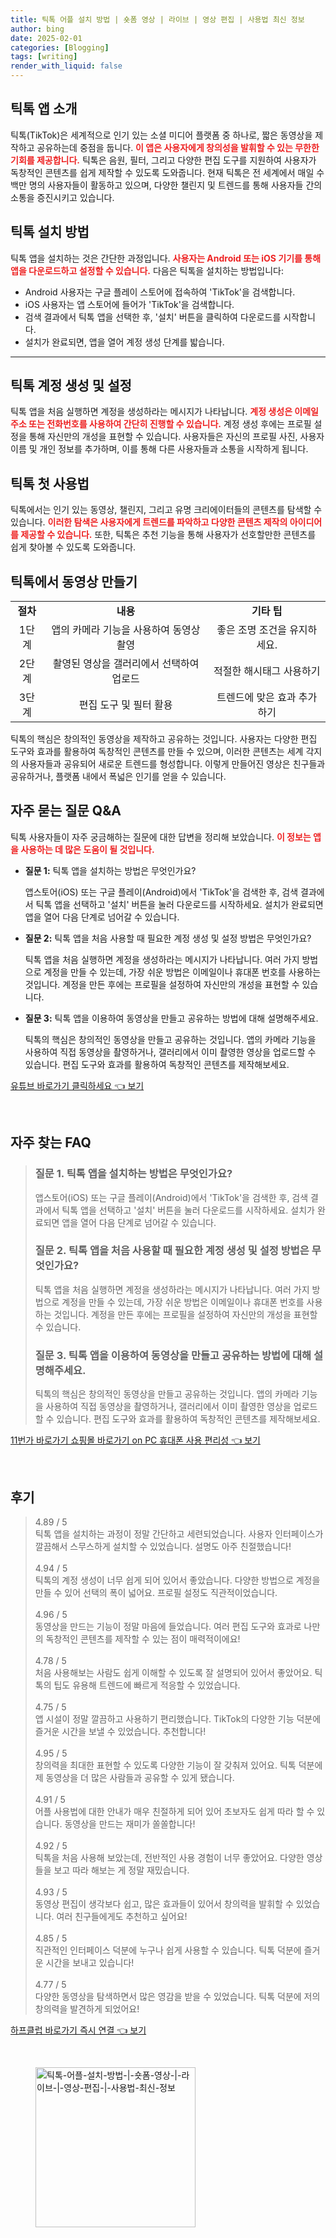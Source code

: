 ```yaml
---
title: 틱톡 어플 설치 방법 | 숏폼 영상 | 라이브 | 영상 편집 | 사용법 최신 정보
author: bing
date: 2025-02-01
categories: [Blogging]
tags: [writing]
render_with_liquid: false
---
```



<h2 id='틱톡_앱_소개'>틱톡 앱 소개</h2>

<p>틱톡(TikTok)은 세계적으로 인기 있는 소셜 미디어 플랫폼 중 하나로, 짧은 동영상을 제작하고 공유하는데 중점을 둡니다. <b><span style="color: #ee2323;">이 앱은 사용자에게 창의성을 발휘할 수 있는 무한한 기회를 제공합니다.</span></b> 틱톡은 음원, 필터, 그리고 다양한 편집 도구를 지원하여 사용자가 독창적인 콘텐츠를 쉽게 제작할 수 있도록 도와줍니다. 현재 틱톡은 전 세계에서 매일 수백만 명의 사용자들이 활동하고 있으며, 다양한 챌린지 및 트렌드를 통해 사용자들 간의 소통을 증진시키고 있습니다.</p>

<h2 id='틱톡_설치_방법'>틱톡 설치 방법</h2>

<p>틱톡 앱을 설치하는 것은 간단한 과정입니다. <b><span style="color: #ee2323;">사용자는 Android 또는 iOS 기기를 통해 앱을 다운로드하고 설정할 수 있습니다.</span></b> 다음은 틱톡을 설치하는 방법입니다:</p>

<ul>
    <li>Android 사용자는 구글 플레이 스토어에 접속하여 'TikTok'을 검색합니다.</li>
    <li>iOS 사용자는 앱 스토어에 들어가 'TikTok'을 검색합니다.</li>
    <li>검색 결과에서 틱톡 앱을 선택한 후, '설치' 버튼을 클릭하여 다운로드를 시작합니다.</li>
    <li>설치가 완료되면, 앱을 열어 계정 생성 단계를 밟습니다.</li>
</ul>

<hr />

<h2 id='틱톡_계정_생성'>틱톡 계정 생성 및 설정</h2>

<p>틱톡 앱을 처음 실행하면 계정을 생성하라는 메시지가 나타납니다. <b><span style="color: #ee2323;">계정 생성은 이메일 주소 또는 전화번호를 사용하여 간단히 진행할 수 있습니다.</span></b> 계정 생성 후에는 프로필 설정을 통해 자신만의 개성을 표현할 수 있습니다. 사용자들은 자신의 프로필 사진, 사용자 이름 및 개인 정보를 추가하며, 이를 통해 다른 사용자들과 소통을 시작하게 됩니다.</p>

<h2 id='틱톡_첫_사용법'>틱톡 첫 사용법</h2>

<p>틱톡에서는 인기 있는 동영상, 챌린지, 그리고 유명 크리에이터들의 콘텐츠를 탐색할 수 있습니다. <b><span style="color: #ee2323;">이러한 탐색은 사용자에게 트렌드를 파악하고 다양한 콘텐츠 제작의 아이디어를 제공할 수 있습니다.</span></b> 또한, 틱톡은 추천 기능을 통해 사용자가 선호할만한 콘텐츠를 쉽게 찾아볼 수 있도록 도와줍니다.</p>

<h2 id='틱톡_동영상_제작'>틱톡에서 동영상 만들기</h2>

<table>
    <tr>
        <td style="text-align: center; height: 17px;"><b>절차</b></td>
        <td style="text-align: center; height: 17px;"><b>내용</b></td>
        <td style="text-align: center; height: 17px;"><b>기타 팁</b></td>
    </tr>
    <tr>
        <td style="text-align: center; height: 17px;">1단계</td>
        <td style="text-align: center; height: 17px;">앱의 카메라 기능을 사용하여 동영상 촬영</td>
        <td style="text-align: center; height: 17px;">좋은 조명 조건을 유지하세요.</td>
    </tr>
    <tr>
        <td style="text-align: center; height: 17px;">2단계</td>
        <td style="text-align: center; height: 17px;">촬영된 영상을 갤러리에서 선택하여 업로드</td>
        <td style="text-align: center; height: 17px;">적절한 해시태그 사용하기</td>
    </tr>
    <tr>
        <td style="text-align: center; height: 17px;">3단계</td>
        <td style="text-align: center; height: 17px;">편집 도구 및 필터 활용</td>
        <td style="text-align: center; height: 17px;">트렌드에 맞은 효과 추가하기</td>
    </tr>
</table>

<p>틱톡의 핵심은 창의적인 동영상을 제작하고 공유하는 것입니다. 사용자는 다양한 편집 도구와 효과를 활용하여 독창적인 콘텐츠를 만들 수 있으며, 이러한 콘텐츠는 세계 각지의 사용자들과 공유되어 새로운 트렌드를 형성합니다. 이렇게 만들어진 영상은 친구들과 공유하거나, 플랫폼 내에서 폭넓은 인기를 얻을 수 있습니다.</p>

<h2 id='자주_묻는_질문'>자주 묻는 질문 Q&A</h2>

<p>틱톡 사용자들이 자주 궁금해하는 질문에 대한 답변을 정리해 보았습니다. <b><span style="color: #ee2323;">이 정보는 앱을 사용하는 데 많은 도움이 될 것입니다.</span></b></p>

<ul>
    <li><b>질문 1:</b> 틱톡 앱을 설치하는 방법은 무엇인가요?</li>
    <p>앱스토어(iOS) 또는 구글 플레이(Android)에서 'TikTok'을 검색한 후, 검색 결과에서 틱톡 앱을 선택하고 '설치' 버튼을 눌러 다운로드를 시작하세요. 설치가 완료되면 앱을 열어 다음 단계로 넘어갈 수 있습니다.</p>
    <li><b>질문 2:</b> 틱톡 앱을 처음 사용할 때 필요한 계정 생성 및 설정 방법은 무엇인가요?</li>
    <p>틱톡 앱을 처음 실행하면 계정을 생성하라는 메시지가 나타납니다. 여러 가지 방법으로 계정을 만들 수 있는데, 가장 쉬운 방법은 이메일이나 휴대폰 번호를 사용하는 것입니다. 계정을 만든 후에는 프로필을 설정하여 자신만의 개성을 표현할 수 있습니다.</p>
    <li><b>질문 3:</b> 틱톡 앱을 이용하여 동영상을 만들고 공유하는 방법에 대해 설명해주세요.</li>
    <p>틱톡의 핵심은 창의적인 동영상을 만들고 공유하는 것입니다. 앱의 카메라 기능을 사용하여 직접 동영상을 촬영하거나, 갤러리에서 이미 촬영한 영상을 업로드할 수 있습니다. 편집 도구와 효과를 활용하여 독창적인 콘텐츠를 제작해보세요.</p>
</ul>


<p><a class="click-button" title="유튜브 바로가기 클릭하세요" href="https://purplelist.github.io/posts/%EC%9C%A0%ED%8A%9C%EB%B8%8C-%EB%B0%94%EB%A1%9C%EA%B0%80%EA%B8%B0-%ED%81%B4%EB%A6%AD%ED%95%98%EC%84%B8%EC%9A%94/" rel="dofollow">유튜브 바로가기 클릭하세요 👈 보기</a></p><br>
<h2 id='자주_찾는_FAQ'>자주 찾는 FAQ</h2>
<div itemscope="" itemtype="https://schema.org/FAQPage"> 
<blockquote> 
<div itemscope="" itemprop="mainEntity" itemtype="https://schema.org/Question"> 
<h3 itemprop="name">질문 1. 틱톡 앱을 설치하는 방법은 무엇인가요?</h3> 
<div itemscope="" itemprop="acceptedAnswer" itemtype="https://schema.org/Answer"> 
<span itemprop="text"> 
<p>앱스토어(iOS) 또는 구글 플레이(Android)에서 'TikTok'을 검색한 후, 검색 결과에서 틱톡 앱을 선택하고 '설치' 버튼을 눌러 다운로드를 시작하세요. 설치가 완료되면 앱을 열어 다음 단계로 넘어갈 수 있습니다.</p> 
</span> 
</div> 
</div> 
<div itemscope="" itemprop="mainEntity" itemtype="https://schema.org/Question"> 
<h3 itemprop="name">질문 2. 틱톡 앱을 처음 사용할 때 필요한 계정 생성 및 설정 방법은 무엇인가요?</h3> 
<div itemscope="" itemprop="acceptedAnswer" itemtype="https://schema.org/Answer"> 
<span itemprop="text"> 
<p>틱톡 앱을 처음 실행하면 계정을 생성하라는 메시지가 나타납니다. 여러 가지 방법으로 계정을 만들 수 있는데, 가장 쉬운 방법은 이메일이나 휴대폰 번호를 사용하는 것입니다. 계정을 만든 후에는 프로필을 설정하여 자신만의 개성을 표현할 수 있습니다.</p> 
</span> 
</div> 
</div> 
<div itemscope="" itemprop="mainEntity" itemtype="https://schema.org/Question"> 
<h3 itemprop="name">질문 3. 틱톡 앱을 이용하여 동영상을 만들고 공유하는 방법에 대해 설명해주세요.</h3> 
<div itemscope="" itemprop="acceptedAnswer" itemtype="https://schema.org/Answer"> 
<span itemprop="text"> 
<p>틱톡의 핵심은 창의적인 동영상을 만들고 공유하는 것입니다. 앱의 카메라 기능을 사용하여 직접 동영상을 촬영하거나, 갤러리에서 이미 촬영한 영상을 업로드할 수 있습니다. 편집 도구와 효과를 활용하여 독창적인 콘텐츠를 제작해보세요.</p> 
</span> 
</div> 
</div> 
</blockquote> 
</div>
<p><a class="click-button" title="11번가 바로가기 쇼핑몰 바로가기 on PC 휴대폰 사용 편리성" href="https://purplelist.github.io/posts/11%EB%B2%88%EA%B0%80-%EB%B0%94%EB%A1%9C%EA%B0%80%EA%B8%B0-%EC%87%BC%ED%95%91%EB%AA%B0-%EB%B0%94%EB%A1%9C%EA%B0%80%EA%B8%B0-on-PC-%ED%9C%B4%EB%8C%80%ED%8F%B0-%EC%82%AC%EC%9A%A9-%ED%8E%B8%EB%A6%AC%EC%84%B1/" rel="dofollow">11번가 바로가기 쇼핑몰 바로가기 on PC 휴대폰 사용 편리성 👈 보기</a></p><br>
<h2 id='후기'>후기</h2>
<div itemscope itemtype="https://schema.org/Product">
  <blockquote>
  <div itemprop="review" itemscope itemtype="https://schema.org/Review">
      <div itemprop="reviewRating" itemscope itemtype="https://schema.org/Rating"> <span itemprop="ratingValue">4.89</span> / <span itemprop="bestRating">5</span> </div>
      <span itemprop="reviewBody">틱톡 앱을 설치하는 과정이 정말 간단하고 세련되었습니다. 사용자 인터페이스가 깔끔해서 스무스하게 설치할 수 있었습니다. 설명도 아주 친절했습니다!</span>
  </div>
  <br>
  <div itemprop="review" itemscope itemtype="https://schema.org/Review">
      <div itemprop="reviewRating" itemscope itemtype="https://schema.org/Rating"> <span itemprop="ratingValue">4.94</span> / <span itemprop="bestRating">5</span> </div>
      <span itemprop="reviewBody">틱톡의 계정 생성이 너무 쉽게 되어 있어서 좋았습니다. 다양한 방법으로 계정을 만들 수 있어 선택의 폭이 넓어요. 프로필 설정도 직관적이었습니다.</span>
  </div>
  <br>
  <div itemprop="review" itemscope itemtype="https://schema.org/Review">
      <div itemprop="reviewRating" itemscope itemtype="https://schema.org/Rating"> <span itemprop="ratingValue">4.96</span> / <span itemprop="bestRating">5</span> </div>
      <span itemprop="reviewBody">동영상을 만드는 기능이 정말 마음에 들었습니다. 여러 편집 도구와 효과로 나만의 독창적인 콘텐츠를 제작할 수 있는 점이 매력적이에요!</span>
  </div>
  <br>
  <div itemprop="review" itemscope itemtype="https://schema.org/Review">
      <div itemprop="reviewRating" itemscope itemtype="https://schema.org/Rating"> <span itemprop="ratingValue">4.78</span> / <span itemprop="bestRating">5</span> </div>
      <span itemprop="reviewBody">처음 사용해보는 사람도 쉽게 이해할 수 있도록 잘 설명되어 있어서 좋았어요. 틱톡의 팁도 유용해 트렌드에 빠르게 적응할 수 있었습니다.</span>
  </div>
  <br>
  <div itemprop="review" itemscope itemtype="https://schema.org/Review">
      <div itemprop="reviewRating" itemscope itemtype="https://schema.org/Rating"> <span itemprop="ratingValue">4.75</span> / <span itemprop="bestRating">5</span> </div>
      <span itemprop="reviewBody">앱 시설이 정말 깔끔하고 사용하기 편리했습니다. TikTok의 다양한 기능 덕분에 즐거운 시간을 보낼 수 있었습니다. 추천합니다!</span>
  </div>
  <br>
  <div itemprop="review" itemscope itemtype="https://schema.org/Review">
      <div itemprop="reviewRating" itemscope itemtype="https://schema.org/Rating"> <span itemprop="ratingValue">4.95</span> / <span itemprop="bestRating">5</span> </div>
      <span itemprop="reviewBody">창의력을 최대한 표현할 수 있도록 다양한 기능이 잘 갖춰져 있어요. 틱톡 덕분에 제 동영상을 더 많은 사람들과 공유할 수 있게 됐습니다.</span>
  </div>
  <br>
  <div itemprop="review" itemscope itemtype="https://schema.org/Review">
      <div itemprop="reviewRating" itemscope itemtype="https://schema.org/Rating"> <span itemprop="ratingValue">4.91</span> / <span itemprop="bestRating">5</span> </div>
      <span itemprop="reviewBody">어플 사용법에 대한 안내가 매우 친절하게 되어 있어 초보자도 쉽게 따라 할 수 있습니다. 동영상을 만드는 재미가 쏠쏠합니다!</span>
  </div>
  <br>
  <div itemprop="review" itemscope itemtype="https://schema.org/Review">
      <div itemprop="reviewRating" itemscope itemtype="https://schema.org/Rating"> <span itemprop="ratingValue">4.92</span> / <span itemprop="bestRating">5</span> </div>
      <span itemprop="reviewBody">틱톡을 처음 사용해 보았는데, 전반적인 사용 경험이 너무 좋았어요. 다양한 영상들을 보고 따라 해보는 게 정말 재밌습니다.</span>
  </div>
  <br>
  <div itemprop="review" itemscope itemtype="https://schema.org/Review">
      <div itemprop="reviewRating" itemscope itemtype="https://schema.org/Rating"> <span itemprop="ratingValue">4.93</span> / <span itemprop="bestRating">5</span> </div>
      <span itemprop="reviewBody">동영상 편집이 생각보다 쉽고, 많은 효과들이 있어서 창의력을 발휘할 수 있었습니다. 여러 친구들에게도 추천하고 싶어요!</span>
  </div>
  <br>
  <div itemprop="review" itemscope itemtype="https://schema.org/Review">
      <div itemprop="reviewRating" itemscope itemtype="https://schema.org/Rating"> <span itemprop="ratingValue">4.85</span> / <span itemprop="bestRating">5</span> </div>
      <span itemprop="reviewBody">직관적인 인터페이스 덕분에 누구나 쉽게 사용할 수 있습니다. 틱톡 덕분에 즐거운 시간을 보내고 있습니다!</span>
  </div>
  <br>
  <div itemprop="review" itemscope itemtype="https://schema.org/Review">
      <div itemprop="reviewRating" itemscope itemtype="https://schema.org/Rating"> <span itemprop="ratingValue">4.77</span> / <span itemprop="bestRating">5</span> </div>
      <span itemprop="reviewBody">다양한 동영상을 탐색하면서 많은 영감을 받을 수 있었습니다. 틱톡 덕분에 저의 창의력을 발견하게 되었어요!</span>
  </div>
  </blockquote>
</div>
<p><a class="click-button" title="하프클럽 바로가기 즉시 연결" href="https://purplelist.github.io/posts/%ED%95%98%ED%94%84%ED%81%B4%EB%9F%BD-%EB%B0%94%EB%A1%9C%EA%B0%80%EA%B8%B0-%EC%A6%89%EC%8B%9C-%EC%97%B0%EA%B2%B0/" rel="dofollow">하프클럽 바로가기 즉시 연결 👈 보기</a></p><br>
<figure class="image"><img src="https://purplelist.github.io/assets/img/thumbnail/틱톡-어플-설치-방법-|-숏폼-영상-|-라이브-|-영상-편집-|-사용법-최신-정보.webp" alt="틱톡-어플-설치-방법-|-숏폼-영상-|-라이브-|-영상-편집-|-사용법-최신-정보" width="256" height="256"></figure>